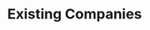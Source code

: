 ---
order: 02
title: "Existing Companies"
nav:
  - heading: AT&T
    sub-sections:
      - "1.0" 
  - heading: Bolt Beranek & Newman
    sub-sections:
      - "1.0"
  - heading: DEC
    sub-sections:
      - "1.0"
  - heading: HP
    sub-sections:
      - "1.0"
  - heading: IBM
    sub-sections:
      - "1.0"
  - heading: Rockwell International
    sub-sections:
      - "1.0"
  - heading: Xerox
    sub-sections:
      - "1.0"
---